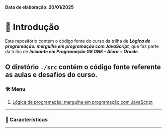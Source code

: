 **Data de elaboração: 20/01/2025**

# 🚀 Introdução
Este repositório contém o código fonte do curso da trilha de **_Lógica de programação: mergulhe em programação com JavaScript_**, que faz parte da trilha de **_Iniciante em Programação G8 ONE - Alura + Oracle_**.

O diretório `./src` contém o código fonte referente as aulas e desafios do curso.
---

### 🛠️ Menu
1. [Lógica de programação: mergulhe em programação com JavaScript](./logica-de-programacao_mergulhe-em-programação-com-javascript/)


---

### 🌟 Características 

---

